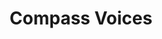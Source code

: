 ---
title: Compass Voices
search_engine_optimization:
  page_title: "Compass Voices"
  page_description: ""
---